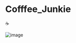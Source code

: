 # Cofffee_Junkie
☕


![image](https://user-images.githubusercontent.com/104692252/224666197-505e0b87-e28a-4ea0-8f01-2b3036fd41e9.png)
